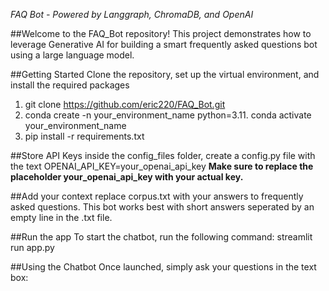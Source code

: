 *FAQ Bot - Powered by Langgraph, ChromaDB, and OpenAI*

##Welcome to the FAQ_Bot repository! This project demonstrates how to leverage Generative AI for building a smart frequently asked questions bot using a large language model.

##Getting Started
Clone the repository, set up the virtual environment, and install the required packages
1. git clone https://github.com/eric220/FAQ_Bot.git
2. conda create -n your_environment_name python=3.11. conda activate your_environment_name
3. pip install -r requirements.txt

##Store API Keys
inside the config_files folder, create a config.py file with the text OPENAI_API_KEY=your_openai_api_key
**Make sure to replace the placeholder your_openai_api_key with your actual key.**

##Add your context
replace corpus.txt with your answers to frequently asked questions. This bot works best with short answers seperated by an empty line in the .txt file.

##Run the app
To start the chatbot, run the following command:
streamlit run app.py

##Using the Chatbot
Once launched, simply ask your questions in the text box:
